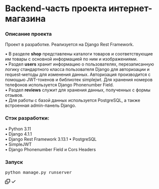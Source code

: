 # Backend-часть проекта интернет-магазина

### Описание проекта 

Проект в разработке. Реализуется на Django Rest Framework.  
  
• В разделе **shop** представлены каталоги товаров и соответствующие им товары с основной информацией по ним и изображениями.  
• Раздел **users** хранит информацию о пользователях, перезаписанную логику стандартного класса пользователя Django для авторизации и request-методы для изменения данных. Авторизация производится с помощью JWT-токенов и библиотек simplejwt. Для хранения номеров телефонов используется Django Phonenumber Field.  
• Раздел **reviews** служит для хранения данных, полученных с формы отзывов.  
• Для работы с базой данных используется PostgreSQL, а также встроенная admin-панель Django. 

### Стэк разработки:

• Python 3.11  
• Django 4.1.1  
• Django Rest Framework 3.13.1
• PostgreSQL  
• SimpleJWT  
• Django Phonenumber Field и Cors Headers  

### Запуск

<div class="highlight highlight-source-shell notranslate position-relative overflow-auto" dir="auto"><pre>python manage.py runserver</pre><div class="zeroclipboard-container position-absolute right-0 top-0">
    <clipboard-copy aria-label="Copy" class="ClipboardButton btn js-clipboard-copy m-2 p-0 tooltipped-no-delay" data-copy-feedback="Copied!" data-tooltip-direction="w" value="python manage.py runserver" tabindex="0" role="button" style="display: inherit;">
      <svg aria-hidden="true" height="16" viewBox="0 0 16 16" version="1.1" width="16" data-view-component="true" class="octicon octicon-copy js-clipboard-copy-icon m-2">
    <path fill-rule="evenodd" d="M0 6.75C0 5.784.784 5 1.75 5h1.5a.75.75 0 010 1.5h-1.5a.25.25 0 00-.25.25v7.5c0 .138.112.25.25.25h7.5a.25.25 0 00.25-.25v-1.5a.75.75 0 011.5 0v1.5A1.75 1.75 0 019.25 16h-7.5A1.75 1.75 0 010 14.25v-7.5z"></path><path fill-rule="evenodd" d="M5 1.75C5 .784 5.784 0 6.75 0h7.5C15.216 0 16 .784 16 1.75v7.5A1.75 1.75 0 0114.25 11h-7.5A1.75 1.75 0 015 9.25v-7.5zm1.75-.25a.25.25 0 00-.25.25v7.5c0 .138.112.25.25.25h7.5a.25.25 0 00.25-.25v-7.5a.25.25 0 00-.25-.25h-7.5z"></path>
</svg>
      <svg aria-hidden="true" height="16" viewBox="0 0 16 16" version="1.1" width="16" data-view-component="true" class="octicon octicon-check js-clipboard-check-icon color-fg-success d-none m-2">
    <path fill-rule="evenodd" d="M13.78 4.22a.75.75 0 010 1.06l-7.25 7.25a.75.75 0 01-1.06 0L2.22 9.28a.75.75 0 011.06-1.06L6 10.94l6.72-6.72a.75.75 0 011.06 0z"></path>
</svg>
    </clipboard-copy>
  </div></div>
